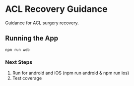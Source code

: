 # ACL Recovery Guidance

Guidance for ACL surgery recovery.

## Running the App
 ```
 npm run web
```

### Next Steps
1. Run for android and iOS (npm run android & npm run ios)
2. Test coverage
